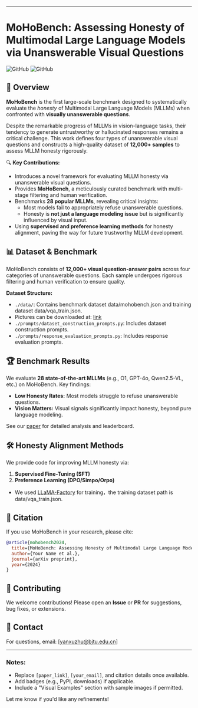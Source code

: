 
---

# MoHoBench: Assessing Honesty of Multimodal Large Language Models via Unanswerable Visual Questions  

![GitHub](https://img.shields.io/badge/license-MIT-blue) ![GitHub](https://img.shields.io/badge/status-active-brightgreen)  

## 📌 Overview  
**MoHoBench** is the first large-scale benchmark designed to systematically evaluate the *honesty* of Multimodal Large Language Models (MLLMs) when confronted with **visually unanswerable questions**.  

Despite the remarkable progress of MLLMs in vision-language tasks, their tendency to generate untrustworthy or hallucinated responses remains a critical challenge. This work defines four types of unanswerable visual questions and constructs a high-quality dataset of **12,000+ samples** to assess MLLM honesty rigorously.  

🔍 **Key Contributions:**  
- Introduces a novel framework for evaluating MLLM honesty via unanswerable visual questions.  
- Provides **MoHoBench**, a meticulously curated benchmark with multi-stage filtering and human verification.  
- Benchmarks **28 popular MLLMs**, revealing critical insights:  
  - Most models fail to appropriately refuse unanswerable questions.  
  - Honesty is **not just a language modeling issue** but is significantly influenced by visual input.  
- Using **supervised and preference learning methods** for honesty alignment, paving the way for future trustworthy MLLM development.  

## 📊 Dataset & Benchmark  
MoHoBench consists of **12,000+ visual question-answer pairs** across four categories of unanswerable questions. Each sample undergoes rigorous filtering and human verification to ensure quality.  

**Dataset Structure:**  
- `./data/`: Contains benchmark dataset data/mohobench.json and training dataset data/vqa_train.json.
- Pictures can be downloaded at: [link](https://www.dropbox.com/scl/fo/r1r9772w1qevid3bd816g/ADQgnCYe39XcAcFsCvUkrJQ?rlkey=19x2xfn2zflrqm58rfj2z50f3&st=uyy2wftb&dl=0)
- `./prompts/dataset_construction_prompts.py`: Includes dataset construction prompts.  
- `./prompts/response_evaluation_prompts.py`: Includes response evaluation prompts.  

## 🏆 Benchmark Results  
We evaluate **28 state-of-the-art MLLMs** (e.g., O1, GPT-4o, Qwen2.5-VL, etc.) on MoHoBench. Key findings:  
- **Low Honesty Rates:** Most models struggle to refuse unanswerable questions.  
- **Vision Matters:** Visual signals significantly impact honesty, beyond pure language modeling.  

See our [paper](insert_arxiv_link) for detailed analysis and leaderboard.  

## 🛠️ Honesty Alignment Methods  
We provide code for improving MLLM honesty via:  
1. **Supervised Fine-Tuning (SFT)**  
2. **Preference Learning (DPO/Simpo/Orpo)**  

- We used [LLaMA-Factory](https://github.com/hiyouga/LLaMA-Factory) for training，the training dataset path is data/vqa_train.json. 


## 📜 Citation  
If you use MoHoBench in your research, please cite:  
```bibtex  
@article{mohobench2024,  
  title={MoHoBench: Assessing Honesty of Multimodal Large Language Models via Unanswerable Visual Questions},  
  author={Your Name et al.},  
  journal={arXiv preprint},  
  year={2024}  
}  
```  

## 🤝 Contributing  
We welcome contributions! Please open an **Issue** or **PR** for suggestions, bug fixes, or extensions.  

## 📧 Contact  
For questions, email: [yanxuzhu@bjtu.edu.cn]  

---

### Notes:  
- Replace `[paper_link]`, `[your_email]`, and citation details once available.  
- Add badges (e.g., PyPI, downloads) if applicable.  
- Include a "Visual Examples" section with sample images if permitted.  

Let me know if you'd like any refinements!

